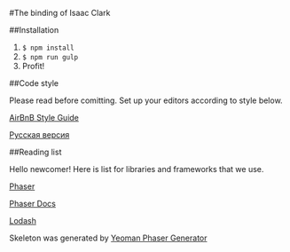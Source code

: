 #The binding of Isaac Clark

##Installation 

1. ```$ npm install```
2. ```$ npm run gulp```
3. Profit!

##Code style

Please read before comitting. Set up your editors according to style below.

[AirBnB Style Guide](https://github.com/airbnb/JavaScript)

[Русская версия](https://github.com/uprock/javascript)

##Reading list

Hello newcomer! Here is list for libraries and frameworks that we use.

[Phaser](http://phaser.io/)

[Phaser Docs](http://docs.phaser.io/)

[Lodash](https://lodash.com/docs)

Skeleton was generated by [Yeoman Phaser Generator](https://github.com/julien/generator-phaser)
